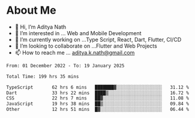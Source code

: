 # About Me

- 👋 Hi, I’m Aditya Nath
- 👀 I’m interested in ... Web and Mobile Development
- 🌱 I’m currently working on ...Type Script, React, Dart, Flutter, CI/CD
- 💞️ I’m looking to collaborate on ...Flutter and Web Projects
- 📫 How to reach me ... aditya.k.nath@gmail.com

<!--START_SECTION:waka-->

```txt
From: 01 December 2022 - To: 19 January 2025

Total Time: 199 hrs 35 mins

TypeScript       62 hrs 6 mins   ███████▓░░░░░░░░░░░░░░░░░   31.12 %
Dart             33 hrs 22 mins  ████▒░░░░░░░░░░░░░░░░░░░░   16.72 %
CSS              22 hrs 7 mins   ██▓░░░░░░░░░░░░░░░░░░░░░░   11.08 %
JavaScript       19 hrs 38 mins  ██▒░░░░░░░░░░░░░░░░░░░░░░   09.84 %
Other            12 hrs 51 mins  █▓░░░░░░░░░░░░░░░░░░░░░░░   06.44 %
```

<!--END_SECTION:waka-->

<!---
kronosking007/kronosking007 is a ✨ special ✨ repository because its `README.md` (this file) appears on your GitHub profile.
You can click the Preview link to take a look at your changes.
--->
